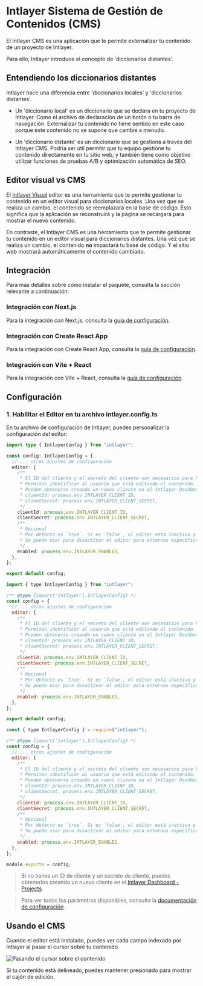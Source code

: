 # Intlayer Sistema de Gestión de Contenidos (CMS)

El Intlayer CMS es una aplicación que te permite externalizar tu contenido de un proyecto de Intlayer.

Para ello, Intlayer introduce el concepto de 'diccionarios distantes'.

## Entendiendo los diccionarios distantes

Intlayer hace una diferencia entre 'diccionarios locales' y 'diccionarios distantes'.

- Un 'diccionario local' es un diccionario que se declara en tu proyecto de Intlayer. Como el archivo de declaración de un botón o tu barra de navegación. Externalizar tu contenido no tiene sentido en este caso porque este contenido no se supone que cambie a menudo.

- Un 'diccionario distante' es un diccionario que se gestiona a través del Intlayer CMS. Podría ser útil permitir que tu equipo gestione tu contenido directamente en tu sitio web, y también tiene como objetivo utilizar funciones de pruebas A/B y optimización automática de SEO.

## Editor visual vs CMS

El [Intlayer Visual](https://github.com/aymericzip/intlayer/blob/main/docs/es/intlayer_visual_editor.md) editor es una herramienta que te permite gestionar tu contenido en un editor visual para diccionarios locales. Una vez que se realiza un cambio, el contenido se reemplazará en la base de código. Esto significa que la aplicación se reconstruirá y la página se recargará para mostrar el nuevo contenido.

En contraste, el Intlayer CMS es una herramienta que te permite gestionar tu contenido en un editor visual para diccionarios distantes. Una vez que se realiza un cambio, el contenido **no** impactará tu base de código. Y el sitio web mostrará automáticamente el contenido cambiado.

## Integración

Para más detalles sobre cómo instalar el paquete, consulta la sección relevante a continuación:

### Integración con Next.js

Para la integración con Next.js, consulta la [guía de configuración](https://github.com/aymericzip/intlayer/blob/main/docs/es/intlayer_with_nextjs_15.md).

### Integración con Create React App

Para la integración con Create React App, consulta la [guía de configuración](https://github.com/aymericzip/intlayer/blob/main/docs/es/intlayer_with_create_react_app.md).

### Integración con Vite + React

Para la integración con Vite + React, consulta la [guía de configuración](https://github.com/aymericzip/intlayer/blob/main/docs/es/intlayer_with_vite+react.md).

## Configuración

### 1. Habilitar el Editor en tu archivo intlayer.config.ts

En tu archivo de configuración de Intlayer, puedes personalizar la configuración del editor:

```typescript fileName="intlayer.config.ts" codeFormat="typescript"
import type { IntlayerConfig } from "intlayer";

const config: IntlayerConfig = {
  // ... otros ajustes de configuración
  editor: {
    /**
     * El ID del cliente y el secreto del cliente son necesarios para habilitar el editor.
     * Permiten identificar al usuario que está editando el contenido.
     * Pueden obtenerse creando un nuevo cliente en el Intlayer Dashboard - Projects (https://intlayer.org/dashboard/projects).
     * clientId: process.env.INTLAYER_CLIENT_ID,
     * clientSecret: process.env.INTLAYER_CLIENT_SECRET,
     */
    clientId: process.env.INTLAYER_CLIENT_ID,
    clientSecret: process.env.INTLAYER_CLIENT_SECRET,
    /**
     * Opcional
     * Por defecto es `true`. Si es `false`, el editor está inactivo y no se puede acceder.
     * Se puede usar para desactivar el editor para entornos específicos por razones de seguridad, como producción.
     */
    enabled: process.env.INTLAYER_ENABLED,
  },
};

export default config;
```

```javascript fileName="intlayer.config.mjs" codeFormat="esm"
import { type IntlayerConfig } from "intlayer";

/** @type {import('intlayer').IntlayerConfig} */
const config = {
  // ... otros ajustes de configuración
  editor: {
    /**
     * El ID del cliente y el secreto del cliente son necesarios para habilitar el editor.
     * Permiten identificar al usuario que está editando el contenido.
     * Pueden obtenerse creando un nuevo cliente en el Intlayer Dashboard - Projects (https://intlayer.org/dashboard/projects).
     * clientId: process.env.INTLAYER_CLIENT_ID,
     * clientSecret: process.env.INTLAYER_CLIENT_SECRET,
     */
    clientId: process.env.INTLAYER_CLIENT_ID,
    clientSecret: process.env.INTLAYER_CLIENT_SECRET,
    /**
     * Opcional
     * Por defecto es `true`. Si es `false`, el editor está inactivo y no se puede acceder.
     * Se puede usar para desactivar el editor para entornos específicos por razones de seguridad, como producción.
     */
    enabled: process.env.INTLAYER_ENABLED,
  },
};

export default config;
```

```javascript fileName="intlayer.config.cjs" codeFormat="commonjs"
const { type IntlayerConfig } = require("intlayer");

/** @type {import('intlayer').IntlayerConfig} */
const config = {
  // ... otros ajustes de configuración
  editor: {
    /**
     * El ID del cliente y el secreto del cliente son necesarios para habilitar el editor.
     * Permiten identificar al usuario que está editando el contenido.
     * Pueden obtenerse creando un nuevo cliente en el Intlayer Dashboard - Projects (https://intlayer.org/dashboard/projects).
     * clientId: process.env.INTLAYER_CLIENT_ID,
     * clientSecret: process.env.INTLAYER_CLIENT_SECRET,
     */
    clientId: process.env.INTLAYER_CLIENT_ID,
    clientSecret: process.env.INTLAYER_CLIENT_SECRET,
    /**
     * Opcional
     * Por defecto es `true`. Si es `false`, el editor está inactivo y no se puede acceder.
     * Se puede usar para desactivar el editor para entornos específicos por razones de seguridad, como producción.
     */
    enabled: process.env.INTLAYER_ENABLED,
  },
};

module.exports = config;
```

> Si no tienes un ID de cliente y un secreto de cliente, puedes obtenerlos creando un nuevo cliente en el [Intlayer Dashboard - Projects](https://intlayer.org/dashboard/projects).

> Para ver todos los parámetros disponibles, consulta la [documentación de configuración](https://github.com/aymericzip/intlayer/blob/main/docs/es/configuration.md).

## Usando el CMS

Cuando el editor está instalado, puedes ver cada campo indexado por Intlayer al pasar el cursor sobre tu contenido.

![Pasando el cursor sobre el contenido](https://github.com/aymericzip/intlayer/blob/main/docs/assets/intlayer_editor_hover_content.png)

Si tu contenido está delineado, puedes mantener presionado para mostrar el cajón de edición.
